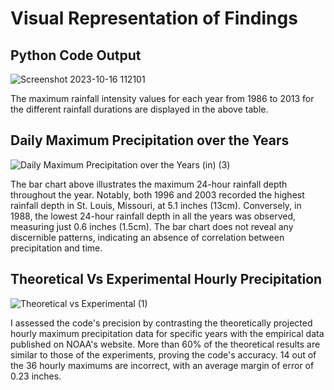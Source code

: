 # **Visual Representation of Findings**
## **Python Code Output**

![Screenshot 2023-10-16 112101](https://github.com/EdwinKhoury/Rainfall-Project/assets/146214280/01f6f4bf-020c-4d3e-8d7a-5d7a4d44484f)

The maximum rainfall intensity values for each year from 1986 to 2013 for the different rainfall durations are displayed in the above table.


## **Daily Maximum Precipitation over the Years**

![Daily Maximum Precipitation over the Years (in) (3)](https://github.com/EdwinKhoury/Rainfall-Project/assets/146214280/661fb127-7eb9-4e50-8968-c5110baed8d4)

The bar chart above illustrates the maximum 24-hour rainfall depth throughout the year. Notably, both 1996 and 2003 recorded the highest rainfall depth in St. Louis, Missouri, at 5.1 inches (13cm). Conversely, in 1988, the lowest 24-hour rainfall depth in all the years was observed, measuring just 0.6 inches (1.5cm). The bar chart does not reveal any discernible patterns, indicating an absence of correlation between precipitation and time.


## **Theoretical Vs Experimental Hourly Precipitation**

![Theoretical vs Experimental (1)](https://github.com/EdwinKhoury/Rainfall-Project/assets/146214280/669b8574-87d1-4da2-b9bf-6227367ff202)

I assessed the code's precision by contrasting the theoretically projected hourly maximum precipitation data for specific years with the empirical data published on NOAA's website. More than 60% of the theoretical results are similar to those of the experiments, proving the code's accuracy. 14 out of the 36 hourly maximums are incorrect, with an average margin of error of 0.23 inches.






